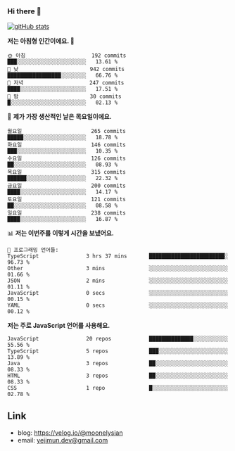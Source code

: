 ### Hi there 👋

<!--
**moonelysian/moonelysian** is a ✨ _special_ ✨ repository because its `README.md` (this file) appears on your GitHub profile.

Here are some ideas to get you started:

- 🔭 I’m currently working on ...
- 🌱 I’m currently learning ...
- 👯 I’m looking to collaborate on ...
- 🤔 I’m looking for help with ...
- 💬 Ask me about ...
- 📫 How to reach me: ...
- 😄 Pronouns: ...
- ⚡ Fun fact: ...
-->

<!-- [![wakatime stats](https://github-readme-stats.vercel.app/api/wakatime?username=moonelysian)](https://github.com/anuraghazra/github-readme-stats) -->

[![gitHub stats](https://github-readme-stats.vercel.app/api?username=moonelysian&show_icons=true)](https://github.com/anuraghazra/github-readme-stats)

<!--START_SECTION:waka-->
**저는 아침형 인간이에요. 🐤** 

```text
🌞 아침                     192 commits         ███░░░░░░░░░░░░░░░░░░░░░░   13.61 % 
🌆 낮　                     942 commits         █████████████████░░░░░░░░   66.76 % 
🌃 저녁                     247 commits         ████░░░░░░░░░░░░░░░░░░░░░   17.51 % 
🌙 밤　                     30 commits          █░░░░░░░░░░░░░░░░░░░░░░░░   02.13 % 
```
📅 **제가 가장 생산적인 날은 목요일이에요.** 

```text
월요일                      265 commits         █████░░░░░░░░░░░░░░░░░░░░   18.78 % 
화요일                      146 commits         ███░░░░░░░░░░░░░░░░░░░░░░   10.35 % 
수요일                      126 commits         ██░░░░░░░░░░░░░░░░░░░░░░░   08.93 % 
목요일                      315 commits         ██████░░░░░░░░░░░░░░░░░░░   22.32 % 
금요일                      200 commits         ████░░░░░░░░░░░░░░░░░░░░░   14.17 % 
토요일                      121 commits         ██░░░░░░░░░░░░░░░░░░░░░░░   08.58 % 
일요일                      238 commits         ████░░░░░░░░░░░░░░░░░░░░░   16.87 % 
```


📊 **저는 이번주를 이렇게 시간을 보냈어요.** 

```text
💬 프로그래밍 언어들: 
TypeScript               3 hrs 37 mins       ████████████████████████░   96.73 % 
Other                    3 mins              ░░░░░░░░░░░░░░░░░░░░░░░░░   01.66 % 
JSON                     2 mins              ░░░░░░░░░░░░░░░░░░░░░░░░░   01.11 % 
JavaScript               0 secs              ░░░░░░░░░░░░░░░░░░░░░░░░░   00.15 % 
YAML                     0 secs              ░░░░░░░░░░░░░░░░░░░░░░░░░   00.12 % 
```

**저는 주로 JavaScript 언어를 사용해요.** 

```text
JavaScript               20 repos            ██████████████░░░░░░░░░░░   55.56 % 
TypeScript               5 repos             ███░░░░░░░░░░░░░░░░░░░░░░   13.89 % 
Java                     3 repos             ██░░░░░░░░░░░░░░░░░░░░░░░   08.33 % 
HTML                     3 repos             ██░░░░░░░░░░░░░░░░░░░░░░░   08.33 % 
CSS                      1 repo              █░░░░░░░░░░░░░░░░░░░░░░░░   02.78 % 
```




<!--END_SECTION:waka-->


## Link
- blog: https://velog.io/@moonelysian
- email: yejimun.dev@gmail.com
